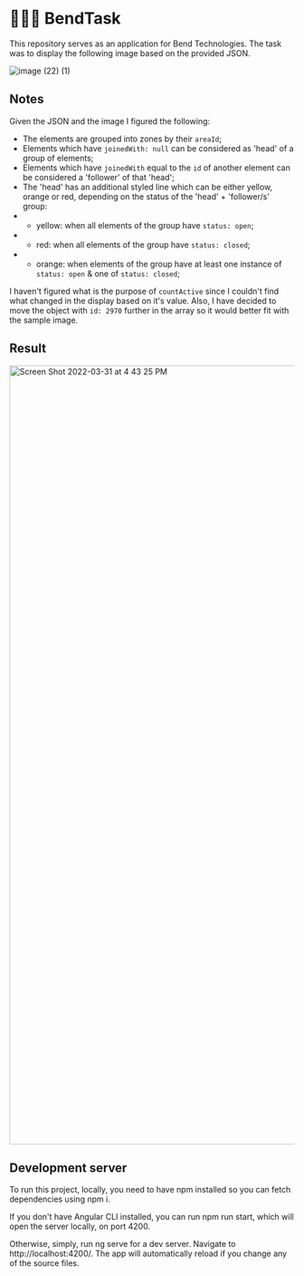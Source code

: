 # 👩🏼‍💻 BendTask

This repository serves as an application for Bend Technologies. The task was to display the following image based on the provided JSON.

![image (22) (1)](https://user-images.githubusercontent.com/67389035/161068556-5272ec98-574f-431e-9d79-c1284eb713e0.png)

## Notes

Given the JSON and the image I figured the following:
- The elements are grouped into zones by their `areaId`;
- Elements which have `joinedWith: null` can be considered as 'head' of a group of elements;
- Elements which have `joinedWith` equal to the `id` of another element can be considered a 'follower' of that 'head';
- The 'head' has an additional styled line which can be either yellow, orange or red, depending on the status of the 'head' + 'follower/s' group:
- - yellow: when all elements of the group have `status: open`;
- - red: when all elements of the group have `status: closed`;
- - orange: when elements of the group have at least one instance of `status: open` & one of `status: closed`;

I haven't figured what is the purpose of `countActive` since I couldn't find what changed in the display based on it's value. Also, I have decided to move the object with `id: 2970` further in the array so it would better fit with the sample image.

## Result
<img width="1375" alt="Screen Shot 2022-03-31 at 4 43 25 PM" src="https://user-images.githubusercontent.com/67389035/161069540-06ff9637-ec29-45b3-aea5-bcc1a55343cd.png">

## Development server

To run this project, locally, you need to have npm installed so you can fetch dependencies using npm i.

If you don't have Angular CLI installed, you can run npm run start, which will open the server locally, on port 4200.

Otherwise, simply, run ng serve for a dev server. Navigate to http://localhost:4200/. The app will automatically reload if you change any of the source files.
